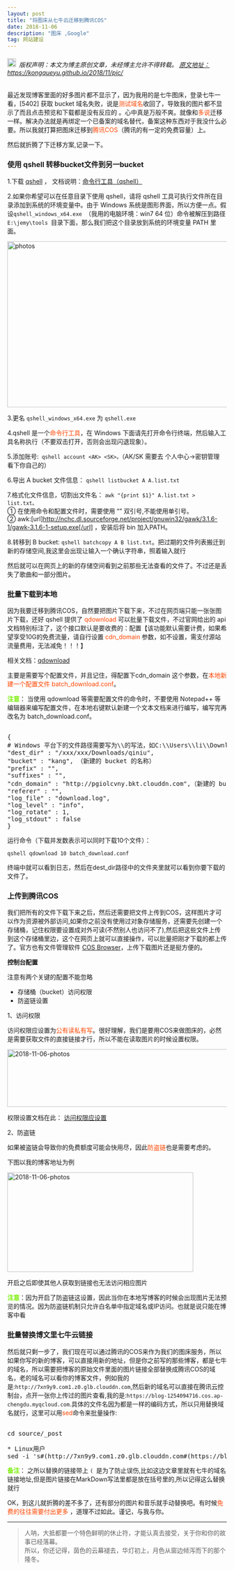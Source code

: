 ```yaml
---
layout: post
title: "将图床从七牛云迁移到腾讯COS"
date: 2018-11-06 
description: "图床 ,Google"
tag: 网站建设
---   
```




<h6><img src="https://robotkang-1257995526.cos.ap-chengdu.myqcloud.com/icon/copyright.png" alt="copyright" style="display:inline;margin-bottom: -5px;" width="20" height="20"> 版权声明：本文为博主原创文章，未经博主允许不得转载。
<a target="_blank" href="https://kongqueyu.github.io/2018/11/pic/">原文地址：https://kongqueyu.github.io/2018/11/pic/ </a>
</h6>

最近发现博客里面的好多图片都不显示了，因为我用的是七牛图床，登录七牛一看，[5402] 获取 bucket 域名失败，说是<a style="color:#FF4500;text-decoration:none">测试域名</a>收回了，导致我的图片都不显示了而且点击预览和下载都是没有反应的 。心中真是万般不爽。就像和<a style="color:#FF4500;text-decoration:none">多说</a>迁移一样。解决办法就是再绑定一个已备案的域名替代，备案这种东西对于我没什么必要。所以我就打算把图床迁移到<a style="color:#FF4500;text-decoration:none">腾讯COS</a>（腾讯的有一定的免费容量）上。         

然后就折腾了下迁移方案,记录一下。            

<h3>使用 qshell 转移bucket文件到另一bucket</h3>          

1.下载 <a href="devtools.qiniu.com/qshell-v2.2.0.zip" target="_blank">qshell</a> ，
文档说明：<a href="https://developer.qiniu.com/kodo/tools/1302/qshell" target="_blank">命令行工具（qshell）</a>          

2.如果你希望可以在任意目录下使用 qshell，请将 qshell 工具可执行文件所在目录添加到系统的环境变量中。由于 Windows 系统是图形界面，所以方便一点。假设`qshell_windows_x64.exe `（我用的电脑环境：win7 64 位）命令被解压到路径 `E:\jemy\tools `目录下面，那么我们把这个目录放到系统的环境变量 PATH 里面。    

<img src="https://odum9helk.qnssl.com/FrJbSsVTFtZyFcEPKhVMYLfsSd9e " width="630" height="380" alt="photos"/>         

3.更名 `qshell_windows_x64.exe` 为 `qshell.exe`          

4.qshell 是一个<a style="color:#FF4500;text-decoration:none">命令行工具</a>，在 Windows 下面请先打开命令行终端，然后输入工具名称执行（不要双击打开，否则会出现闪退现象）。           

5.添加账号:` qshell account <AK> <SK>。`（AK/SK 需要去 个人中心->密钥管理 看下你自己的）              

6.导出 A bucket 文件信息： `qshell listbucket A A.list.txt`                   

7.格式化文件信息，切割出文件名： `awk "{print $1}" A.list.txt > list.txt。`          
① 在使用命令和配置文件时，需要使用 “” 双引号,不能使用单引号。     
② awk:[url]http://nchc.dl.sourceforge.net/project/gnuwin32/gawk/3.1.6-1/gawk-3.1.6-1-setup.exe[/url] ，安装后将 bin 加入PATH。        

8.转移到 B bucket: `qshell batchcopy A B list.txt`。把过期的文件列表搬迁到新的存储空间,我这里会出现让输入一个确认字符串，照着输入就行        


然后就可以在网页上的新的存储空间看到之前那些无法查看的文件了。不过还是丢失了歌曲和一部分图片。         

<h3>批量下载到本地</h3>        

因为我要迁移到腾讯COS，自然要把图片下载下来，不过在网页端只能一张张图片下载，还好 qshell 提供了 <a style="color:#FF4500;text-decoration:none">qdownload </a>可以批量下载文件，不过官网给出的 api 文档特别标注了，这个接口默认是要收费的：配置【该功能默认需要计费，如果希望享受10G的免费流量，请自行设置 <a style="color:#FF4500;text-decoration:none">cdn_domain</a> 参数，如不设置，需支付源站流量费用，无法减免！！！】        

相关文档：<a href="https://github.com/qiniu/qshell/blob/master/docs/qdownload.md" target="_blank">qdownload</a>              

主要是需要写个配置文件，并且记住，得配置下cdn_domain
这个参数，在<a style="color:#FF4500;text-decoration:none">本地新建一个配置文件 batch_download.conf</a>。         

<a style="color:#76EE00;text-decoration:none">**注意**</a>： 当使用 qdownload 等需要配置文件的命令时，不要使用 Notepad++ 等编辑器来编写配置文件，在本地右键默认新建一个文本文档来进行编写，编写完再改名为 batch_download.conf。        

<pre name="code" class="c++"> 
{
# Windows 平台下的文件路径需要写为\\的写法，如C:\\Users\\li\\Downloads
"dest_dir" : "/xxx/xxx/Downloads/qiniu",
"bucket" : "kang", （新建的 bucket 的名称）
"prefix" : "",
"suffixes" : "",
"cdn_domain" : "http://pgiolcvny.bkt.clouddn.com",（新建的 bucket 的测试域名）
"referer" : "",
"log_file" : "download.log",
"log_level" : "info",
"log_rotate" : 1,
"log_stdout" : false
}
</pre> 

运行命令（下载并发数表示可以同时下载10个文件）：       

    qshell qdownload 10 batch_download.conf   

终端中就可以看到日志，然后在dest_dir路径中的文件夹里就可以看到你要下载的文件了。        

<h3>上传到腾讯COS</h3>        

我们把所有的文件下载下来之后，然后还需要把文件上传到COS，这样图片才可以作为资源被外部访问,如果你之前没有使用过对象存储服务，还需要先创建一个存储桶，记住权限要设置成对外可读(不然别人也访问不了),然后把这些文件上传到这个存储桶里边，这个在网页上就可以直接操作，可以批量把刚才下载的都上传了。官方也有文件管理软件 <a href="https://cloud.tencent.com/document/product/436/11366" target="_blank">COS Browser</a>，上传下载图片还是挺方便的。        

**控制台配置**      

注意有两个关键的配置不能忽略       
 *  存储桶（bucket）访问权限    
 *  防盗链设置        


1、访问权限     

访问权限应设置为<a style="color:#FF4500;text-decoration:none">公有读私有写</a>。很好理解，我们是要用COS来做图床的，必然是需要获取文件的直接链接才行，所以不能在读取图片的时候设置权限。       


<img src="https://robotkang-1257995526.cos.ap-chengdu.myqcloud.com/2018-11-06-pic%20(1).png " width="516" height="132" alt="2018-11-06-photos"/>

权限设置文档在此： <a href="https://cloud.tencent.com/document/product/436/13319" target="_blank">访问权限应设置</a>    

2、防盗链          

如果被盗链会导致你的免费额度可能会快用尽，因此<a style="color:#FF4500;text-decoration:none">防盗链</a>也是需要考虑的。         

下图以我的博客地址为例           


<img src="https://robotkang-1257995526.cos.ap-chengdu.myqcloud.com/2018-11-06-pic%20(2).png " width="427" height="228" alt="2018-11-06-photos"/>


开启之后即使其他人获取到链接也无法访问相应图片      

<a style="color:#76EE00;text-decoration:none">**注意**</a>：因为开启了防盗链这设置，因此当你在本地写博客的时候会出现图片无法预览的情况。因为防盗链机制只允许白名单中指定域名或IP访问。也就是说只能在博客中看             


<h3>批量替换博文里七牛云链接</h3>        

然后就只剩一步了，我们现在可以通过腾讯的COS来作为我们的图床服务，所以如果你写的新的博客，可以直接用新的地址，但是你之前写的那些博客，都是七牛的域名，所以需要把博客的原始文件里面的图片链接全部替换成腾讯COS的域名，老的域名可以看你的博客文件，例如我的是:`http://7xn9y9.com1.z0.glb.clouddn.com`,然后新的域名可以直接在腾讯云控制台，点开一张你上传过的图片查看,我的是:`https://blog-1254094716.cos.ap-chengdu.myqcloud.com`.具体的文件名因为都是一样的编码方式，所以只用替换域名就行，这里可以用<a style="color:#FF4500;text-decoration:none">sed</a>命令来批量操作:      

<pre name="code" class="c"> 
cd source/_post 

* Linux用户
sed -i 's#(http://7xn9y9.com1.z0.glb.clouddn.com#(https://blog-1254094716.cos.ap-chengdu.myqcloud.com#g' *.md
</pre> 

<a style="color:#76EE00;text-decoration:none">**备注**</a>： 之所以替换的链接带上 `( `是为了防止误伤,比如这边文章里就有七牛的域名链接地址,但是图片链接在MarkDown写法里都是放在括号里的,所以记得这么替换就行          


OK，到这儿就折腾的差不多了，还有部分的图片和音乐就手动替换吧。有时候<a style="color:#FF4500;text-decoration:none">免费的往往需要付出更多</a>  ，道理不过如此。谨记，与我与你。          






           
----------
>  人呐，大抵都要一个特色鲜明的休止符，才能认真去接受，关于你和你的故事已经落幕。                
所以，你还记得，茵色的云幕褪去，华灯初上，月色从窗边倾泻而下的那个隆冬。



